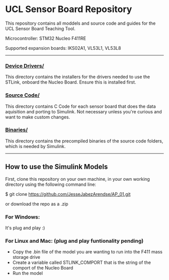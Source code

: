 # UCL Sensor Board Repository

This repository contains all moddels and source code and guides for the UCL Sensor Board Teaching Tool.

Microcontroller: STM32 Nucleo F411RE

Supported expansion boards: IKS02A1, VL53L1, VL53L8

---

### [Device Drivers/](https://github.com/JesseJabezArendse/AP_01/tree/main/driver%20installation)
This directory contains the installers for the drivers needed to use the STLink, onboard the Nucleo Board. Ensure this is installed first.

### [Source Code/](https://github.com/JesseJabezArendse/AP_01/tree/main/src)
This directory contains C Code for each sensor board that does the data aquisition and porting to Simulink. Not necessary unless you're curious and want to make custom changes.

### [Binaries/](https://github.com/JesseJabezArendse/AP_01/tree/main/binaries)
This directory contains the precompiled binaries of the source code folders, which is needed by Simulink.

---

## How to use the Simulink Models

First, clone this repository on your own machine, in your own working directory using the following command line:

$ git clone https://github.com/JesseJabezArendse/AP_01.git

or download the repo as a .zip



### For Windows:
   It's plug and play :)

### For Linux and Mac: (plug and play funtionality pending)
   - Copy the .bin file of the model you are wanting to run into the F411 mass storage drive
   - Create a variable called STLINK_COMPORT that is the string of the comport of the Nucleo Board
   - Run the model
